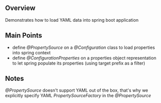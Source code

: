 ## Overview

Demonstrates how to load YAML data into spring boot application

## Main Points

* define *@PropertySource* on a *@Configuration* class to load properties into spring context
* define *@ConfigurationProperties* on a properties object representation to let spring populate its properties (using target prefix as a filter)

## Notes

*@PropertySource* doesn't support YAML out of the box, that's why we explicitly specify YAML *PropertySourceFactory* in the *@PropertySource*